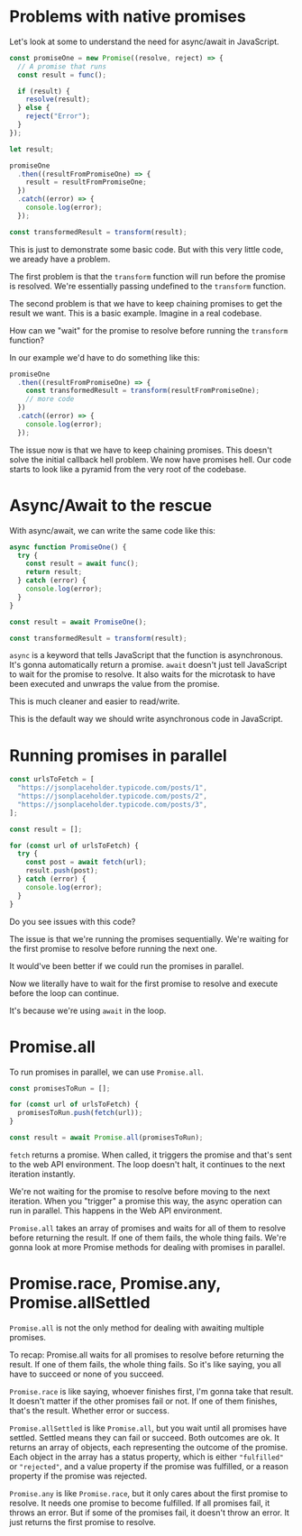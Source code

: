 # Problems with native promises

Let's look at some to understand the need for async/await in JavaScript.

```js
const promiseOne = new Promise((resolve, reject) => {
  // A promise that runs
  const result = func();

  if (result) {
    resolve(result);
  } else {
    reject("Error");
  }
});

let result;

promiseOne
  .then((resultFromPromiseOne) => {
    result = resultFromPromiseOne;
  })
  .catch((error) => {
    console.log(error);
  });

const transformedResult = transform(result);
```

This is just to demonstrate some basic code. But with this very little code, we aready have a problem.

The first problem is that the `transform` function will run before the promise is resolved. We're essentially passing undefined to the `transform` function.

The second problem is that we have to keep chaining promises to get the result we want. This is a basic example. Imagine in a real codebase.

How can we "wait" for the promise to resolve before running the `transform` function?

In our example we'd have to do something like this:

```js
promiseOne
  .then((resultFromPromiseOne) => {
    const transformedResult = transform(resultFromPromiseOne);
    // more code
  })
  .catch((error) => {
    console.log(error);
  });
```

The issue now is that we have to keep chaining promises. This doesn't solve the initial callback hell problem. We now have promises hell. Our code starts to look like a pyramid from the very root of the codebase.

# Async/Await to the rescue

With async/await, we can write the same code like this:

```js
async function PromiseOne() {
  try {
    const result = await func();
    return result;
  } catch (error) {
    console.log(error);
  }
}

const result = await PromiseOne();

const transformedResult = transform(result);
```

`async` is a keyword that tells JavaScript that the function is asynchronous. It's gonna automatically return a promise. `await` doesn't just tell JavaScript to wait for the promise to resolve. It also waits for the microtask to have been executed and unwraps the value from the promise.

This is much cleaner and easier to read/write.

This is the default way we should write asynchronous code in JavaScript.

# Running promises in parallel

```js
const urlsToFetch = [
  "https://jsonplaceholder.typicode.com/posts/1",
  "https://jsonplaceholder.typicode.com/posts/2",
  "https://jsonplaceholder.typicode.com/posts/3",
];

const result = [];

for (const url of urlsToFetch) {
  try {
    const post = await fetch(url);
    result.push(post);
  } catch (error) {
    console.log(error);
  }
}
```

Do you see issues with this code?

The issue is that we're running the promises sequentially. We're waiting for the first promise to resolve before running the next one.

It would've been better if we could run the promises in parallel.

Now we literally have to wait for the first promise to resolve and execute before the loop can continue.

It's because we're using `await` in the loop.

# Promise.all

To run promises in parallel, we can use `Promise.all`.

```js
const promisesToRun = [];

for (const url of urlsToFetch) {
  promisesToRun.push(fetch(url));
}

const result = await Promise.all(promisesToRun);
```

`fetch` returns a promise. When called, it triggers the promise and that's sent to the web API environment. The loop doesn't halt, it continues to the next iteration instantly.

We're not waiting for the promise to resolve before moving to the next iteration. When you "trigger" a promise this way, the async operation can run in parallel. This happens in the Web API environment.

`Promise.all` takes an array of promises and waits for all of them to resolve before returning the result. If one of them fails, the whole thing fails. We're gonna look at more Promise methods for dealing with promises in parallel.

# Promise.race, Promise.any, Promise.allSettled

`Promise.all` is not the only method for dealing with awaiting multiple promises.

To recap: Promise.all waits for all promises to resolve before returning the result. If one of them fails, the whole thing fails. So it's like saying, you all have to succeed or none of you succeed.

`Promise.race` is like saying, whoever finishes first, I'm gonna take that result. It doesn't matter if the other promises fail or not. If one of them finishes, that's the result. Whether error or success.

`Promise.allSettled` is like `Promise.all`, but you wait until all promises have settled. Settled means they can fail or succeed. Both outcomes are ok. It returns an array of objects, each representing the outcome of the promise. Each object in the array has a status property, which is either `"fulfilled"` or `"rejected"`, and a value property if the promise was fulfilled, or a reason property if the promise was rejected.

`Promise.any` is like `Promise.race`, but it only cares about the first promise to resolve. It needs one promise to become fulfilled. If all promises fail, it throws an error. But if some of the promises fail, it doesn't throw an error. It just returns the first promise to resolve.
